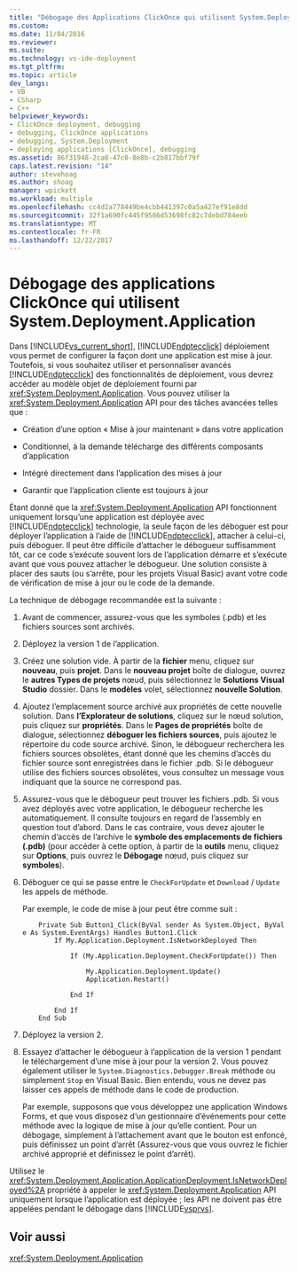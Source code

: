 ```yaml
---
title: "Débogage des Applications ClickOnce qui utilisent System.Deployment.Application | Documents Microsoft"
ms.custom: 
ms.date: 11/04/2016
ms.reviewer: 
ms.suite: 
ms.technology: vs-ide-deployment
ms.tgt_pltfrm: 
ms.topic: article
dev_langs:
- VB
- CSharp
- C++
helpviewer_keywords:
- ClickOnce deployment, debugging
- debugging, ClickOnce applications
- debugging, System.Deployment
- deploying applications [ClickOnce], debugging
ms.assetid: 86f31948-2ca8-47c0-8e8b-c2b817bbf79f
caps.latest.revision: "14"
author: stevehoag
ms.author: shoag
manager: wpickett
ms.workload: multiple
ms.openlocfilehash: cc4d2a778449be4cbb441397c0a5a427ef91e8dd
ms.sourcegitcommit: 32f1a690fc445f9586d53698fc82c7debd784eeb
ms.translationtype: MT
ms.contentlocale: fr-FR
ms.lasthandoff: 12/22/2017
---
```

# <a name="debugging-clickonce-applications-that-use-systemdeploymentapplication"></a>Débogage des applications ClickOnce qui utilisent System.Deployment.Application
Dans [!INCLUDE[vs_current_short](../code-quality/includes/vs_current_short_md.md)], [!INCLUDE[ndptecclick](../deployment/includes/ndptecclick_md.md)] déploiement vous permet de configurer la façon dont une application est mise à jour. Toutefois, si vous souhaitez utiliser et personnaliser avancés [!INCLUDE[ndptecclick](../deployment/includes/ndptecclick_md.md)] des fonctionnalités de déploiement, vous devrez accéder au modèle objet de déploiement fourni par <xref:System.Deployment.Application>. Vous pouvez utiliser la <xref:System.Deployment.Application> API pour des tâches avancées telles que :  
  
-   Création d’une option « Mise à jour maintenant » dans votre application  
  
-   Conditionnel, à la demande télécharge des différents composants d’application  
  
-   Intégré directement dans l’application des mises à jour  
  
-   Garantir que l’application cliente est toujours à jour  
  
 Étant donné que la <xref:System.Deployment.Application> API fonctionnent uniquement lorsqu’une application est déployée avec [!INCLUDE[ndptecclick](../deployment/includes/ndptecclick_md.md)] technologie, la seule façon de les déboguer est pour déployer l’application à l’aide de [!INCLUDE[ndptecclick](../deployment/includes/ndptecclick_md.md)], attacher à celui-ci, puis déboguer. Il peut être difficile d’attacher le débogueur suffisamment tôt, car ce code s’exécute souvent lors de l’application démarre et s’exécute avant que vous pouvez attacher le débogueur. Une solution consiste à placer des sauts (ou s’arrête, pour les projets Visual Basic) avant votre code de vérification de mise à jour ou le code de la demande.  
  
 La technique de débogage recommandée est la suivante :  
  
1.  Avant de commencer, assurez-vous que les symboles (.pdb) et les fichiers sources sont archivés.  
  
2.  Déployez la version 1 de l’application.  
  
3.  Créez une solution vide. À partir de la **fichier** menu, cliquez sur **nouveau**, puis **projet**. Dans le **nouveau projet** boîte de dialogue, ouvrez le **autres Types de projets** nœud, puis sélectionnez le **Solutions Visual Studio** dossier. Dans le **modèles** volet, sélectionnez **nouvelle Solution**.  
  
4.  Ajoutez l’emplacement source archivé aux propriétés de cette nouvelle solution. Dans **l’Explorateur de solutions**, cliquez sur le nœud solution, puis cliquez sur **propriétés**. Dans le **Pages de propriétés** boîte de dialogue, sélectionnez **déboguer les fichiers sources**, puis ajoutez le répertoire du code source archivé. Sinon, le débogueur recherchera les fichiers sources obsolètes, étant donné que les chemins d’accès du fichier source sont enregistrées dans le fichier .pdb. Si le débogueur utilise des fichiers sources obsolètes, vous consultez un message vous indiquant que la source ne correspond pas.  
  
5.  Assurez-vous que le débogueur peut trouver les fichiers .pdb. Si vous avez déployés avec votre application, le débogueur recherche les automatiquement. Il consulte toujours en regard de l’assembly en question tout d’abord. Dans le cas contraire, vous devez ajouter le chemin d’accès de l’archive le **symbole des emplacements de fichiers (.pdb)** (pour accéder à cette option, à partir de la **outils** menu, cliquez sur **Options**, puis ouvrez le  **Débogage** nœud, puis cliquez sur **symboles**).  
  
6.  Déboguer ce qui se passe entre le `CheckForUpdate` et `Download` / `Update` les appels de méthode.  
  
     Par exemple, le code de mise à jour peut être comme suit :  
  
    ```  
        Private Sub Button1_Click(ByVal sender As System.Object, ByVal e As System.EventArgs) Handles Button1.Click  
            If My.Application.Deployment.IsNetworkDeployed Then  
  
                If (My.Application.Deployment.CheckForUpdate()) Then  
  
                    My.Application.Deployment.Update()  
                    Application.Restart()  
  
                End If  
  
            End If  
        End Sub  
    ```  
  
7.  Déployez la version 2.  
  
8.  Essayez d’attacher le débogueur à l’application de la version 1 pendant le téléchargement d’une mise à jour pour la version 2. Vous pouvez également utiliser le `System.Diagnostics.Debugger.Break` méthode ou simplement `Stop` en Visual Basic. Bien entendu, vous ne devez pas laisser ces appels de méthode dans le code de production.  
  
     Par exemple, supposons que vous développez une application Windows Forms, et que vous disposez d’un gestionnaire d’événements pour cette méthode avec la logique de mise à jour qu’elle contient. Pour un débogage, simplement à l’attachement avant que le bouton est enfoncé, puis définissez un point d’arrêt (Assurez-vous que vous ouvrez le fichier archivé approprié et définissez le point d’arrêt).  
  
 Utilisez le <xref:System.Deployment.Application.ApplicationDeployment.IsNetworkDeployed%2A> propriété à appeler le <xref:System.Deployment.Application> API uniquement lorsque l’application est déployée ; les API ne doivent pas être appelées pendant le débogage dans [!INCLUDE[vsprvs](../code-quality/includes/vsprvs_md.md)].  
  
## <a name="see-also"></a>Voir aussi  
 <xref:System.Deployment.Application>